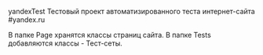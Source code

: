 yandexTest
Тестовый проект автоматизированного теста интернет-сайта #yandex.ru

В папке Page хранятся классы страниц сайта.
В папке Tests добавляются классы - Тест-сеты.

